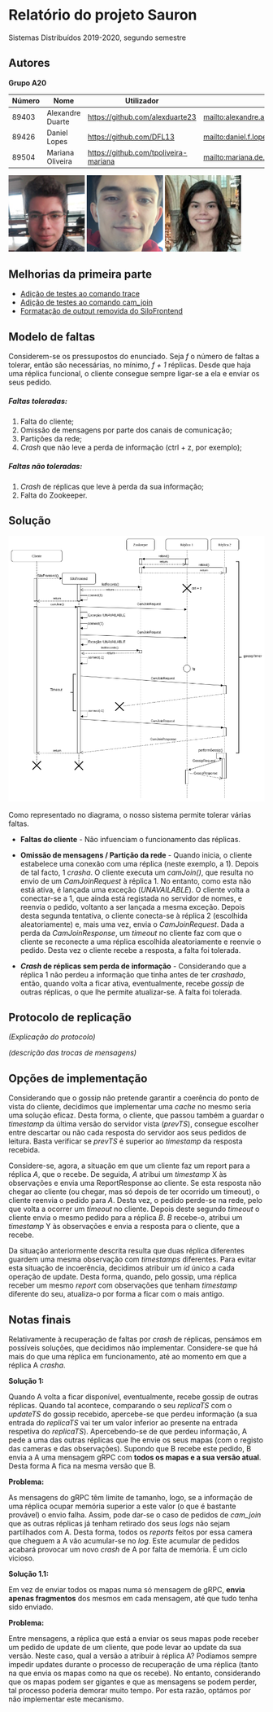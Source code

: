 # Relatório do projeto Sauron

Sistemas Distribuídos 2019-2020, segundo semestre


## Autores

**Grupo A20**

| Número | Nome              | Utilizador                              | Correio eletrónico                                                 |
| -------|-------------------|-----------------------------------------| -------------------------------------------------------------------|
| 89403  | Alexandre Duarte  | <https://github.com/alexduarte23>       | <mailto:alexandre.a.duarte@tecnico.ulisboa.pt>                     |
| 89426  | Daniel Lopes      | <https://github.com/DFL13>              | <mailto:daniel.f.lopes@tecnico.ulisboa.pt>                         |
| 89504  | Mariana Oliveira  | <https://github.com/tpoliveira-mariana> | <mailto:mariana.de.oliveira@tecnico.ulisboa.pt@tecnico.ulisboa.pt> |

![Alexandre Duarte](images/89403.jpg) ![Daniel Lopes](images/89426.png) ![Mariana Oliveira](images/89504.jpg)


## Melhorias da primeira parte

- [Adição de testes ao comando trace](https://github.com/tecnico-distsys/A20-Sauron/commit/bca534e2c7fd1d997ff14e00fad5211b07dcbcf0)
- [Adição de testes ao comando cam_join](https://github.com/tecnico-distsys/A20-Sauron/commit/ff15d99e0141b82c9fd22776e5f24157cc2fc2c7)
- [Formatação de output removida do SiloFrontend](https://github.com/tecnico-distsys/A20-Sauron/commit/5eefeb7a9514c07af7c8fd3438820cded4ec55c9)


## Modelo de faltas
Considerem-se os pressupostos do enunciado.
Seja _f_ o número de faltas a tolerar, então são necessárias, no mínimo, _f + 1_ réplicas.
Desde que haja uma réplica funcional, o cliente consegue sempre ligar-se a ela e enviar
os seus pedido. 

##### Faltas toleradas:
1. Falta do cliente;
2. Omissão de mensagens por parte dos canais de comunicação;
3. Partições da rede;
4. _Crash_ que não leve a perda de informação (ctrl + z, por exemplo); 


##### Faltas não toleradas:
1. _Crash_ de réplicas que leve à perda da sua informação;
3. Falta do Zookeeper.

## Solução

![Fault Tolerance Diagram](./images/FaultTolerance.png)

Como representado no diagrama, o nosso sistema permite tolerar várias faltas.
* **Faltas do cliente** - Não infuenciam o funcionamento das réplicas.

* **Omissão de mensagens / Partição da rede** - Quando inicia, o cliente estabelece
uma conexão com uma réplica (neste exemplo, a 1). Depois de tal facto, 1 _crasha_.
O cliente executa um _camJoin()_, que resulta no envio de um _CamJoinRequest_ à réplica 1.
No entanto, como esta não está ativa, é lançada uma exceção (_UNAVAILABLE_). O cliente
volta a conectar-se a 1, que ainda está registada no servidor de nomes, e reenvia o
pedido, voltanto a ser lançada a mesma exceção. Depois desta segunda tentativa, o 
cliente conecta-se à réplica 2 (escolhida aleatoriamente) e, mais uma vez, envia o 
_CamJoinRequest_. Dada a perda da _CamJoinResponse_, um _timeout_ no cliente faz com que 
o cliente se reconecte a uma réplica escolhida aleatoriamente e reenvie o pedido. 
Desta vez o cliente recebe a resposta, a falta foi tolerada.

* **_Crash_ de réplicas sem perda de informação** - Considerando que a réplica 1 não
perdeu a informação que tinha antes de ter _crashado_, então, quando volta a ficar ativa,
eventualmente, recebe _gossip_ de outras réplicas, o que lhe permite atualizar-se. A falta
foi tolerada.

## Protocolo de replicação

_(Explicação do protocolo)_

_(descrição das trocas de mensagens)_


## Opções de implementação

Considerando que o gossip não pretende garantir a coerência do ponto de vista do cliente,
decidimos que implementar uma _cache_ no mesmo seria uma solução eficaz. Desta forma, o 
cliente, que passou também a guardar o _timestamp_ da última versão do servidor vista
(_prevTS_), consegue escolher entre descartar ou não cada resposta do servidor aos seus
pedidos de leitura. Basta verificar se _prevTS_ é superior ao _timestamp_ da resposta
recebida.

Considere-se, agora, a situação em que um cliente faz um report para a réplica _A_, que o 
recebe. De seguida, _A_ atribui um _timestamp_ X às observações e envia uma ReportResponse 
ao cliente. Se esta resposta não chegar ao cliente (ou chegar, mas só depois de ter
ocorrido um timeout), o cliente reenvia o pedido para _A_. Desta vez, o pedido perde-se
na rede, pelo que volta a ocorrer um _timeout_ no cliente. Depois deste segundo _timeout_
o cliente envia o mesmo pedido para a réplica _B_. _B_ recebe-o, atribui um
_timestamp_ Y às observações e envia a resposta para o cliente, que a recebe.

Da situação anteriormente descrita resulta que duas réplica diferentes guardem uma mesma
observação com _timestamps_ diferentes. Para evitar esta situação de incoerência, decidimos
atribuir um _id_ único a cada operação de update. Desta forma, quando, pelo gossip, uma
réplica receber um mesmo _report_ com observações que tenham _timestamp_ diferente do
seu, atualiza-o por forma a ficar com o mais antigo.


## Notas finais

Relativamente à recuperação de faltas por _crash_ de réplicas, pensámos em possíveis 
soluções, que decidimos não implementar. Considere-se que há mais do que uma réplica 
em funcionamento, até ao momento em que a réplica A _crasha_.

**Solução 1:**

Quando A volta a ficar disponível, eventualmente, recebe gossip de outras réplicas. 
Quando tal acontece, comparando o seu _replicaTS_ com o _updateTS_ do gossip recebido,
apercebe-se que perdeu informação (a sua entrada do _replicaTS_ vai ter um valor inferior 
ao presente na entrada respetiva do _replicaTS_).
Apercebendo-se de que perdeu informação, A pede a uma das outras réplicas que lhe envie os
seus mapas (com o registo das cameras e das observações). Supondo que B recebe este 
pedido, B envia a A uma mensagem gRPC com **todos os mapas e a sua versão atual**. Desta
forma A fica na mesma versão que B.

**Problema:**

As mensagens do gRPC têm limite de tamanho, logo, se a informação de uma réplica ocupar 
memória superior a este valor (o que é bastante provável) o envio falha. Assim, pode dar-se
o caso de pedidos de _cam_join_ que as outras réplicas já tenham retirado dos seus _logs_
não sejam partilhados com A. Desta forma, todos os _reports_ feitos por essa camera que
cheguem a A vão acumular-se no _log_. Este acumular de pedidos acabará provocar um novo 
_crash_ de A por falta de memória. É um ciclo vicioso.

**Solução 1.1:**

Em vez de enviar todos os mapas numa só mensagem de gRPC, **envia apenas fragmentos** dos 
mesmos em cada mensagem, até que tudo tenha sido enviado.

**Problema:**

Entre mensagens, a réplica que está a enviar os seus mapas pode receber um pedido de
update de um cliente, que pode levar ao update da sua versão. Neste caso, qual a versão
a atribuir à réplica A? Podíamos sempre impedir updates durante o processo de recuperação
de uma réplica (tanto na que envia os mapas como na que os recebe). No entanto, considerando
que os mapas podem ser gigantes e que as mensagens se podem perder, tal processo poderia
demorar muito tempo. Por esta razão, optámos por não implementar este mecanismo.